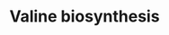 ---
annotations:
- id: PW:0001285
  parent: classic metabolic pathway
  type: Pathway Ontology
  value: valine biosynthetic pathway
- id: PW:0000002
  parent: classic metabolic pathway
  type: Pathway Ontology
  value: classic metabolic pathway
authors:
- M.Braymer
- MaintBot
- Egonw
- Ddigles
- Eweitz
- Mkutmon
- Khanspers
citedin: ''
communities: []
description: 'The pathway of valine biosynthesis is a four-step pathway that shares
  all of its steps with the parallel pathway of isoleucine biosynthesis (https://www.wikipathways.org/pathways/WP250.html).
  These entwined pathways are part of the superpathway of branched chain amino acid
  biosynthesis, that generates not only isoleucine and valine, but also leucine.  As
  a consequence of having several of its component enzymes involved in the synthesis
  of three different amino acids, the pathway of isoleucine biosynthesis is subject
  to regulation by all three amino acids. The first step in the pathway is primarily
  inhibited by valine, along with inhibition by isoleucine and leucine. The potential
  disruption this might cause to the parallel isoleucine biosynthesis pathway step
  using the same enzymes is resolved by upregulation of an earlier step that is unique
  to isoleucine biosynthesis, as explained in the L-isoleucine biosynthesis I (from
  threonine) summary. In this way, valine biosynthesis can be regulated independently
  of isoleucine biosynthesis, despite all four valine biosynthesis enzymes also participating
  in isoleucine biosynthesis.  SOURCE: SGD pathways, http://pathway.yeastgenome.org/server.html'
last-edited: 2025-05-02
ndex: null
organisms:
- Saccharomyces cerevisiae
redirect_from:
- /index.php/Pathway:WP2
- /instance/WP2
- /instance/WP2_r138754
revision: r138754
schema-jsonld:
- '@context': https://schema.org/
  '@id': https://wikipathways.github.io/pathways/WP2.html
  '@type': Dataset
  creator:
    '@type': Organization
    name: WikiPathways
  description: 'The pathway of valine biosynthesis is a four-step pathway that shares
    all of its steps with the parallel pathway of isoleucine biosynthesis (https://www.wikipathways.org/pathways/WP250.html).
    These entwined pathways are part of the superpathway of branched chain amino acid
    biosynthesis, that generates not only isoleucine and valine, but also leucine.  As
    a consequence of having several of its component enzymes involved in the synthesis
    of three different amino acids, the pathway of isoleucine biosynthesis is subject
    to regulation by all three amino acids. The first step in the pathway is primarily
    inhibited by valine, along with inhibition by isoleucine and leucine. The potential
    disruption this might cause to the parallel isoleucine biosynthesis pathway step
    using the same enzymes is resolved by upregulation of an earlier step that is
    unique to isoleucine biosynthesis, as explained in the L-isoleucine biosynthesis
    I (from threonine) summary. In this way, valine biosynthesis can be regulated
    independently of isoleucine biosynthesis, despite all four valine biosynthesis
    enzymes also participating in isoleucine biosynthesis.  SOURCE: SGD pathways,
    http://pathway.yeastgenome.org/server.html'
  keywords:
  - (R)-2,3-dihydroxy-3-methylbutanoate
  - 2 pyruvate
  - 2-aceto-lactate
  - 2-oxoglutarate
  - 3-methyl-2-oxobutanoate
  - BAT1
  - BAT2
  - CO2
  - H+
  - H2O
  - ILV2
  - ILV3
  - ILV5
  - ILV6
  - L-glutamate
  - L-valine
  - NADP
  - NADPH
  license: CC0
  name: Valine biosynthesis
seo: CreativeWork
title: Valine biosynthesis
wpid: WP2
---